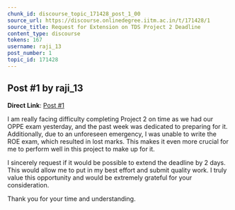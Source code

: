 ```yaml
---
chunk_id: discourse_topic_171428_post_1_00
source_url: https://discourse.onlinedegree.iitm.ac.in/t/171428/1
source_title: Request for Extension on TDS Project 2 Deadline
content_type: discourse
tokens: 167
username: raji_13
post_number: 1
topic_id: 171428
---
```


## Post #1 by raji_13

**Direct Link**: [Post #1](https://discourse.onlinedegree.iitm.ac.in/t/171428/1)

I am really facing difficulty completing Project 2 on time as we had our OPPE exam yesterday, and the past week was dedicated to preparing for it. Additionally, due to an unforeseen emergency, I was unable to write the ROE exam, which resulted in lost marks. This makes it even more crucial for me to perform well in this project to make up for it.

I sincerely request if it would be possible to extend the deadline by 2 days. This would allow me to put in my best effort and submit quality work. I truly value this opportunity and would be extremely grateful for your consideration.

Thank you for your time and understanding.
